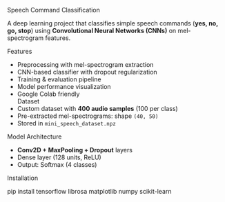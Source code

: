 Speech Command Classification 

A deep learning project that classifies simple speech commands (**yes, no, go, stop**) using **Convolutional Neural Networks (CNNs)** on mel-spectrogram features.  

Features
- Preprocessing with mel-spectrogram extraction  
- CNN-based classifier with dropout regularization  
- Training & evaluation pipeline  
- Model performance visualization  
- Google Colab friendly  
 Dataset
- Custom dataset with **400 audio samples** (100 per class)  
- Pre-extracted mel-spectrograms: shape `(40, 50)`  
- Stored in `mini_speech_dataset.npz`  

 Model Architecture
- **Conv2D + MaxPooling + Dropout** layers  
- Dense layer (128 units, ReLU)  
- Output: Softmax (4 classes)  

 Installation

pip install tensorflow librosa matplotlib numpy scikit-learn
